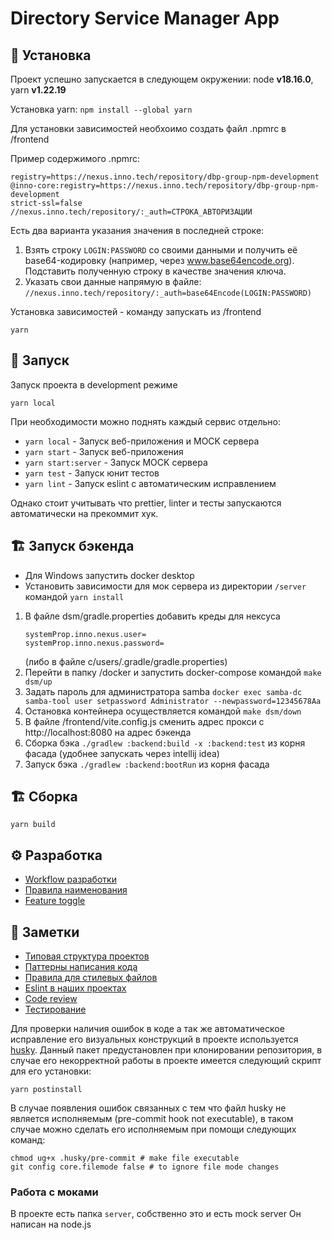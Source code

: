 # Directory Service Manager App

## 👷 Установка

Проект успешно запускается в следующем окружении: node **v18.16.0**, yarn **v1.22.19**

Установка yarn: `npm install --global yarn`

Для установки зависимостей необхоимо создать файл  .npmrc в /frontend

Пример содержимого .npmrc:
```
registry=https://nexus.inno.tech/repository/dbp-group-npm-development
@inno-core:registry=https://nexus.inno.tech/repository/dbp-group-npm-development
strict-ssl=false
//nexus.inno.tech/repository/:_auth=СТРОКА_АВТОРИЗАЦИИ
```
Есть два варианта указания значения в последней строке:
1. Взять строку `LOGIN:PASSWORD` со своими данными и получить её base64-кодировку (например, через www.base64encode.org). Подставить полученную строку в качестве значения ключа.
2. Указать свои данные напрямую в файле: `//nexus.inno.tech/repository/:_auth=base64Encode(LOGIN:PASSWORD)`

Установка зависимостей - команду запускать из /frontend

```
yarn
```

## 🚀 Запуск

Запуск проекта в development режиме

```
yarn local
```

При необходимости можно поднять каждый сервис отдельно:

* `yarn local` - Запуск веб-приложения и MOCK сервера
* `yarn start` - Запуск веб-приложения
* `yarn start:server` - Запуск MOCK сервера
* `yarn test` - Запуск юнит тестов
* `yarn lint` - Запуск eslint с автоматическим исправлением

Однако стоит учитывать что prettier, linter и тесты запускаются автоматически на прекоммит хук.

## 🏗 Запуск бэкенда
* Для Windows запустить docker desktop
* Установить зависимости для мок сервера из директории `/server` командой `yarn install`
1. В файле dsm/gradle.properties добавить креды для нексуса
   ```
   systemProp.inno.nexus.user=
   systemProp.inno.nexus.password=
   ```
   (либо в файле c/users/.gradle/gradle.properties)
2. Перейти в папку /docker и запустить docker-compose командой `make dsm/up`
3. Задать пароль для администратора
   samba `docker exec samba-dc samba-tool user setpassword Administrator --newpassword=12345678Aa`
4. Остановка контейнера осуществляется командой `make dsm/down`
5. В файле /frontend/vite.config.js сменить адрес прокси с http://localhost:8080 на адрес бэкенда
6. Сборка бэка `./gradlew :backend:build -x :backend:test` из корня фасада (удобнее запускать через intellij idea)
7. Запуск бэка `./gradlew :backend:bootRun` из корня фасада
## 🏗 Сборка

```
yarn build
```

## ⚙️ Разработка

- [Workflow разработки](documentation/docs/workflow.md)
- [Правила наименования](documentation/docs/name-rules.md)
- [Feature toggle](documentation/docs/feature-toggle.md)

## 📑 Заметки

- [Типовая структура проектов](documentation/docs/structure.md)
- [Паттерны написания кода](documentation/docs/code-style.md)
- [Правила для стилевых файлов](documentation/docs/css-code-style.md)
- [Eslint в наших проектах](documentation/docs/eslint.md)
- [Code review](documentation/docs/code-review.md)
- [Тестирование](documentation/docs/testing.md)

Для проверки наличия ошибок в коде а так же автоматическое исправление его визуальных конструкций в проекте
используется [husky](https://typicode.github.io/husky/#/).
Данный пакет предустановлен при клонировании репозитория, в случае его некорректной работы в проекте имеется следующий
скрипт для его установки:

```
yarn postinstall
```

В случае появления ошибок связанных с тем что файл husky не является исполняемым (pre-commit hook not executable), в
таком случае можно сделать его исполняемым при помощи следующих команд:

```
chmod ug+x .husky/pre-commit # make file executable
git config core.filemode false # to ignore file mode changes
```

### Работа с моками

В проекте есть папка `server`, собственно это и есть mock server
Он написан на node.js

